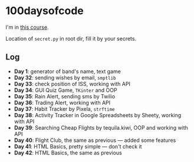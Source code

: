 # 100daysofcode

I'm in [this course](https://www.udemy.com/course/100-days-of-code/).

Location of `secret.py` in root dir, fill it by your secrets.

## Log

- **Day 1**: generator of band's name, text game
- **Day 32**: sending wishes by email, `smptlib`
- **Day 33**: check position of ISS, working with API
- **Day 34**: GUI Quiz Game, `TKinter` and OOP
- **Day 35**: Rain Alert, sending sms by Twilio
- **Day 36**: Trading Alert, working with API
- **Day 37**: Habit Tracker by Pixela, `strftime`
- **Day 38**: Activity Tracker in Google Spreadsheets by Sheety, working with API
- **Day 39**: Searching Cheap Flights by tequila.kiwi, OOP and working with API
- **Day 40**: Flight Club, the same as previous — added some features
- **Day 41**: HTML Basics, pretty simple — don't check it
- **Day 42**: HTML Basics, the same as previous

